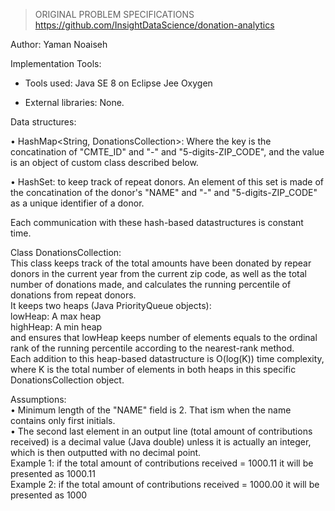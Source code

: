 > 
> ORIGINAL PROBLEM SPECIFICATIONS
> https://github.com/InsightDataScience/donation-analytics
>


Author: Yaman Noaiseh


Implementation Tools:
- Tools used: Java SE 8 on Eclipse Jee Oxygen

- External libraries: None.

Data structures:

•	HashMap<String, DonationsCollection>: Where the key is the concatination of "CMTE_ID" and "-" and "5-digits-ZIP_CODE", and the value is an object of custom class described below.

•	HashSet<String>: to keep track of repeat donors. An element of this set is made of the concatination of the donor's "NAME" and "-" and "5-digits-ZIP_CODE" as a unique identifier of a donor.

Each communication with these hash-based datastructures is constant time.

Class DonationsCollection:  
This class keeps track of the total amounts have been donated by repear donors in the current year from the current zip code, as well as the total number of donations made, and calculates the running percentile of donations from repeat donors.  
It keeps two heaps (Java PriorityQueue objects):  
lowHeap: A max heap  
highHeap: A min heap  
and ensures that lowHeap keeps number of elements equals to the ordinal rank of the running percentile according to the nearest-rank method.  
Each addition to this heap-based datastructure is O(log(K)) time complexity, where K is the total number of elements in both heaps in this specific DonationsCollection object.

Assumptions:  
•	Minimum length of the "NAME" field is 2. That ism when the name contains only first initials.  
•	The second last element in an output line (total amount of contributions received) is a decimal value (Java double) unless it is actually an integer, which is then outputted with no decimal point.  
Example 1: if the total amount of contributions received = 1000.11 it will be presented as 1000.11  
Example 2: if the total amount of contributions received = 1000.00 it will be presented as 1000
